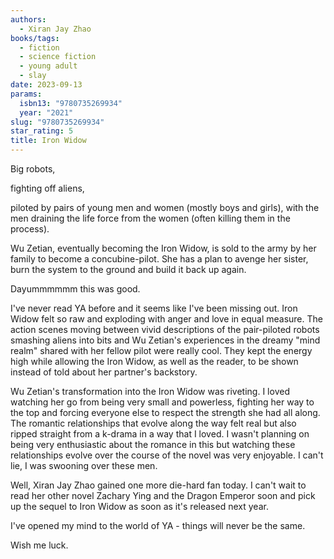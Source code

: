 ```yaml
---
authors:
  - Xiran Jay Zhao
books/tags:
  - fiction
  - science fiction
  - young adult
  - slay
date: 2023-09-13
params:
  isbn13: "9780735269934"
  year: "2021"
slug: "9780735269934"
star_rating: 5
title: Iron Widow
---
```


Big robots,

fighting off aliens,

piloted by pairs of young men and women (mostly boys and girls), with the men draining the life force from the women (often killing them in the process).

Wu Zetian, eventually becoming the Iron Widow, is sold to the army by her family to become a concubine-pilot. She has a plan to avenge her sister, burn the system to the ground and build it back up again.

Dayummmmmm this was good.

<!--more-->

I've never read YA before and it seems like I've been missing out. Iron Widow felt so raw and exploding with anger and love in equal measure. The action scenes moving between vivid descriptions of the pair-piloted robots smashing aliens into bits and Wu Zetian's experiences in the dreamy "mind realm" shared with her fellow pilot were really cool. They kept the energy high while allowing the Iron Widow, as well as the reader, to be shown instead of told about her partner's backstory.

Wu Zetian's transformation into the Iron Widow was riveting. I loved watching her go from being very small and powerless, fighting her way to the top and forcing everyone else to respect the strength she had all along. The romantic relationships that evolve along the way felt real but also ripped straight from a k-drama in a way that I loved. I wasn't planning on being very enthusiastic about the romance in this but watching these relationships evolve over the course of the novel was very enjoyable. I can't lie, I was swooning over these men.

Well, Xiran Jay Zhao gained one more die-hard fan today. I can't wait to read her other novel Zachary Ying and the Dragon Emperor soon and pick up the sequel to Iron Widow as soon as it's released next year.

I've opened my mind to the world of YA - things will never be the same.

Wish me luck.
